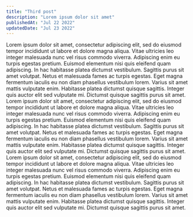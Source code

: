 ```yaml
---
title: "Third post"
description: "Lorem ipsum dolor sit amet"
publishedAt: "Jul 22 2022"
updatedDate: "Jul 23 2022"
---
```


Lorem ipsum dolor sit amet, consectetur adipiscing elit, sed do eiusmod tempor incididunt ut labore et dolore magna aliqua.
Vitae ultricies leo integer malesuada nunc vel risus commodo viverra.
Adipiscing enim eu turpis egestas pretium.
Euismod elementum nisi quis eleifend quam adipiscing.
In hac habitasse platea dictumst vestibulum.
Sagittis purus sit amet volutpat.
Netus et malesuada fames ac turpis egestas.
Eget magna fermentum iaculis eu non diam phasellus vestibulum lorem.
Varius sit amet mattis vulputate enim.
Habitasse platea dictumst quisque sagittis.
Integer quis auctor elit sed vulputate mi.
Dictumst quisque sagittis purus sit amet.
Lorem ipsum dolor sit amet, consectetur adipiscing elit, sed do eiusmod tempor incididunt ut labore et dolore magna aliqua.
Vitae ultricies leo integer malesuada nunc vel risus commodo viverra.
Adipiscing enim eu turpis egestas pretium.
Euismod elementum nisi quis eleifend quam adipiscing.
In hac habitasse platea dictumst vestibulum.
Sagittis purus sit amet volutpat.
Netus et malesuada fames ac turpis egestas.
Eget magna fermentum iaculis eu non diam phasellus vestibulum lorem.
Varius sit amet mattis vulputate enim.
Habitasse platea dictumst quisque sagittis.
Integer quis auctor elit sed vulputate mi.
Dictumst quisque sagittis purus sit amet.
Lorem ipsum dolor sit amet, consectetur adipiscing elit, sed do eiusmod tempor incididunt ut labore et dolore magna aliqua.
Vitae ultricies leo integer malesuada nunc vel risus commodo viverra.
Adipiscing enim eu turpis egestas pretium.
Euismod elementum nisi quis eleifend quam adipiscing.
In hac habitasse platea dictumst vestibulum.
Sagittis purus sit amet volutpat.
Netus et malesuada fames ac turpis egestas.
Eget magna fermentum iaculis eu non diam phasellus vestibulum lorem.
Varius sit amet mattis vulputate enim.
Habitasse platea dictumst quisque sagittis.
Integer quis auctor elit sed vulputate mi.
Dictumst quisque sagittis purus sit amet.
